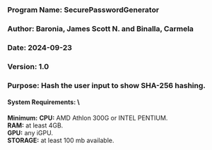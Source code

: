 ### Program Name: SecurePasswordGenerator 
### Author: Baronia, James Scott N. and Binalla, Carmela 
### Date: 2024-09-23 
### Version: 1.0 
### Purpose: Hash the user input to show SHA-256 hashing.

#### System Requirements: \ 
**Minimum:** 
**CPU:** AMD Athlon 300G or INTEL PENTIUM.  
**RAM:** at least 4GB.  
**GPU:** any iGPU.  
**STORAGE:** at least 100 mb available.  






